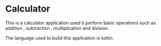 # Calculator
This is a calculator application used ti perform basic operations such as addition , subtraction , multiplication and division.

The language used to bulid this application is kotlin.

